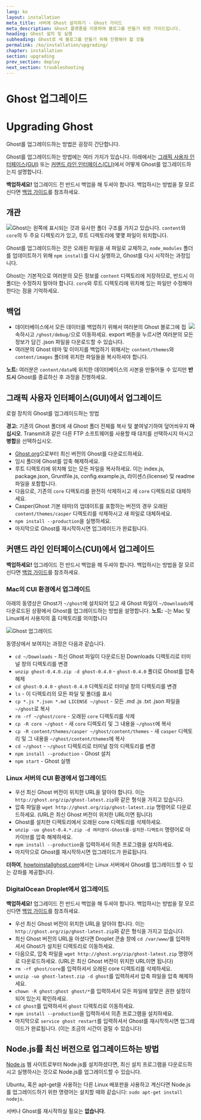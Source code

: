 ```yaml
---
lang: ko
layout: installation
meta_title: 서버에 Ghost 설치하기 - Ghost 가이드
meta_description: Ghost 플랫폼을 이용하여 블로그를 만들기 위한 가이드입니다.
heading: Ghost 설치 및 실행
subheading: Ghost로 새 블로그를 만들기 위해 진행해야 할 것들
permalink: /ko/installation/upgrading/
chapter: installation
section: upgrading
prev_section: deploy
next_section: troubleshooting
---
```


# Ghost 업그레이드 <a id="upgrade"></a>
# Upgrading Ghost <a id="upgrade"></a>

Ghost를 업그레이드하는 방법은 굉장히 간단합니다.

Ghost를 업그레이드하는 방법에는 여러 가지가 있습니다. 아래에서는 [그래픽 사용자 인터페이스(GUI)](#how-to) 또는 [커맨드 라인 인터페이스(CLI)](#cli)에서 어떻게 Ghost를 업그레이드하는지 설명합니다.

<p class="note"><strong>백업하세요!</strong> 업그레이드 전 반드시 백업을 해 두셔야 합니다. 백업하시는 방법을 잘 모르신다면 <a href="#backing-up">백업 가이드</a>를 참조하세요.</p>

## 개관

<img src="https://s3-eu-west-1.amazonaws.com/ghost-website-cdn/folder-structure.png" style="float:left" />

Ghost는 왼쪽에 표시되는 것과 유사한 폴더 구조를 가지고 있습니다. <code class="path">content</code>와 <code class="path">core</code>의 두 주요 디렉토리가 있고, 루트 디렉토리에 몇몇 파일이 위치합니다.

Ghost를 업그레이드하는 것은 오래된 파일을 새 파일로 교체하고, <code class="path">node_modules</code> 폴더를 업데이트하기 위해 `npm install`를 다시 실행하고, Ghost를 다시 시작하는 과정입니다.

Ghost는 기본적으로 여러분의 모든 정보를 <code class="path">content</code> 디렉토리에 저장하므로, 반드시 이 폴더는 수정하지 말아야 합니다. <code class="path">core</code>와 루트 디렉토리에 위치해 있는 파일만 수정해야 한다는 점을 기억하세요.

## 백업 <a id="backing-up"></a>

<img src="https://s3-eu-west-1.amazonaws.com/ghost-website-cdn/export.png" style="float:right" />

*   데이터베이스에서 모든 데이터를 백업하기 위해서 여러분의 Ghost 블로그에 접속하시고 <code class="path">/ghost/debug/</code>으로 이동하세요. export 버튼을 누르시면 여러분의 모든 정보가 담긴 .json 파일을 다운로드할 수 있습니다.
*   여러분의 Ghost 테마 및 이미지를 백업하기 위해서는 <code class="path">content/themes</code>와 <code class="path">content/images</code> 폴더에 위치한 파일들을 복사하셔야 합니다.

<p class="note"><strong>노트:</strong> 여러분은 <code class="path">content/data</code>에 위치한 데이터베이스의 사본을 만들어둘 수 있지만 <strong>반드시</strong> Ghost를 종료하신 후 과정을 진행하세요.</p>


## 그래픽 사용자 인터페이스(GUI)에서 업그레이드

로컬 장치의 Ghost를 업그레이드하는 방법

<p class="warn"><strong>경고:</strong> 기존의 Ghost 폴더에 새 Ghost 폴더 전체를 복사 및 붙여넣기하여 덮어씌우지 <strong>마십시오</strong>. Transmit과 같은 다른 FTP 소프트웨어를 사용할 때 <kbd>대치</kbd>를 선택하시지 마시고 <strong>병합</strong>을 선택하십시오.</p>

*   [Ghost.org](http://ghost.org/download/)으로부터 최신 버전의 Ghost를 다운로드하세요.
*   임시 폴더에 Ghost를 압축 해제하세요.
*   루트 디렉토리에 위치해 있는 모든 파일을 복사하세요. 이는 index.js, package.json, Gruntfile.js, config.example.js, 라이센스(license) 및 readme 파일을 포함합니다.
*   다음으로, 기존의 <code class="path">core</code> 디렉토리를 완전히 삭제하시고 새 <code class="path">core</code> 디렉토리로 대체하세요.
*   Casper(Ghost 기본 테마)의 업데이트를 포함하는 버전의 경우 오래된 <code class="path">content/themes/casper</code> 디렉토리를 삭제하시고 새 파일로 대체하세요.
*   `npm install --production`을 실행하세요.
*   마지막으로 Ghost를 재시작하시면 업그레이드가 완료됩니다.

## 커맨드 라인 인터페이스(CUI)에서 업그레이드

<p class="note"><strong>백업하세요!</strong> 업그레이드 전 반드시 백업을 해 두셔야 합니다. 백업하시는 방법을 잘 모르신다면 <a href="#backing-up">백업 가이드</a>를 참조하세요.</p>

### Mac의 CUI 환경에서 업그레이드 <a id="cli-mac"></a>

아래의 동영상은 Ghost가 <code class="path">~/ghost</code>에 설치되어 있고 새 Ghost 파일이 <code class="path">~/Downloads</code>에 다운로드된 상황에서 Ghost를 업그레이드하는 방법을 설명합니다. <span class="note">**노트:** `~`는 Mac 및 Linux에서 사용자의 홈 디렉토리를 의미합니다</span>

![Ghost 업그레이드](https://s3-eu-west-1.amazonaws.com/ghost-website-cdn/mac-update.gif)

동영상에서 보여지는 과정은 다음과 같습니다.

*   <code class="path">cd ~/Downloads</code> - 최신 Ghost 파일이 다운로드된 Downloads 디렉토리로 터미널 창의 디렉토리를 변경
*   `unzip ghost-0.4.0.zip -d ghost-0.4.0` - <code class="path">ghost-0.4.0</code> 폴더로 Ghost를 압축 해제
*   <code class="path">cd ghost-0.4.0</code> - <code class="path">ghost-0.4.0</code> 디렉토리로 터미널 창의 디렉토리를 변경
*   `ls` - 이 디렉토리의 모든 파일 및 폴더를 표시
*   `cp *.js *.json *.md LICENSE ~/ghost` - 모든 .md .js .txt .json 파일을 <code class="path">~/ghost</code>로 복사
*   `rm -rf ~/ghost/core` - 오래된 <code class="path">core</code> 디렉토리를 삭제
*   `cp -R core ~/ghost` - 새 <code class="path">core</code> 디렉토리 및 그 내용을 <code class="path">~/ghost</code>에 복사
*   `cp -R content/themes/casper ~/ghost/content/themes` - 새 <code class="path">casper</code> 디렉토리 및 그 내용을 <code class="path">~/ghost/content/themes</code>에 복사
*   `cd ~/ghost` - <code class="path">~/ghost</code> 디렉토리로 터미널 창의 디렉토리를 변경
*   `npm install --production` - Ghost 설치
*   `npm start` - Ghost 실행

### Linux 서버의 CUI 환경에서 업그레이드 <a id="cli-server"></a>

*   우선 최신 Ghost 버전이 위치한 URL을 알아야 합니다. 이는 `http://ghost.org/zip/ghost-latest.zip`와 같은 형식을 가지고 있습니다.
*   압축 파일을 `wget http://ghost.org/zip/ghost-latest.zip` 명령어로 다운로드하세요. (URL은 최신 Ghost 버전이 위치한 URL이면 됩니다)
*   Ghost를 설치한 디렉토리에서 오래된 core 디렉토리를 삭제하세요.
*   `unzip -uo ghost-0.4.*.zip -d 여러분이-Ghost를-설치한-디렉토리` 명령어로 아카이브를 압축 해제하세요.
*   `npm install --production`을 입력하셔서 의존 프로그램을 설치하세요.
*   마지막으로 Ghost를 재시작하시면 업그레이드가 완료됩니다.

**더하여**, [howtoinstallghost.com](http://www.howtoinstallghost.com/how-to-update-ghost/)에서는 Linux 서버에서 Ghost를 업그레이드할 수 있는 강좌를 제공합니다.

### DigitalOcean Droplet에서 업그레이드 <a id="digitalocean"></a>

<p class="note"><strong>백업하세요!</strong> 업그레이드 전 반드시 백업을 해 두셔야 합니다. 백업하시는 방법을 잘 모르신다면 <a href="#backing-up">백업 가이드</a>를 참조하세요.</p>

*   우선 최신 Ghost 버전이 위치한 URL을 알아야 합니다. 이는 `http://ghost.org/zip/ghost-latest.zip`와 같은 형식을 가지고 있습니다.
*   최신 Ghost 버전의 URL을 아셨다면 Droplet 콘솔 창에 `cd /var/www/`를 입력하셔서 Ghost가 설치된 디렉토리로 이동하세요.
*   다음으로, 압축 파일을 `wget http://ghost.org/zip/ghost-latest.zip` 명령어로 다운로드하세요. (URL은 최신 Ghost 버전이 위치한 URL이면 됩니다)
*   `rm -rf ghost/core`를 입력하셔서 오래된 core 디렉토리를 삭제하세요.
*   `unzip -uo ghost-latest.zip -d ghost`를 입력하셔서 압축 파일을 압축 해제하세요.
*   `chown -R ghost:ghost ghost/*`를 입력하셔서 모든 파일에 알맞은 권한 설정이 되어 있는지 확인하세요.
*   `cd ghost`를 입력하셔서 <code class="path">ghost</code> 디렉토리로 이동하세요.
*   `npm install --production`을 입력하셔서 의존 프로그램을 설치하세요.
*   마지막으로 `service ghost restart`를 입력하셔서 Ghost를 재시작하시면 업그레이드가 완료됩니다. (이는 조금의 시간이 걸릴 수 있습니다)

## Node.js를 최신 버전으로 업그레이드하는 방법 <a id="upgrading-node"></a>

[Node.js](nodejs.org) 웹 사이트로부터 Node.js를 설치하셨다면, 최신 설치 프로그램을 다운로드하시고 실행하시는 것으로 Node.js를 업그레이드할 수 있습니다.

Ubuntu, 혹은 apt-get을 사용하는 다른 Linux 배포판을 사용하고 계신다면 Node.js를 업그레이드하기 위한 명령어는 설치할 때와 같습니다: `sudo apt-get install nodejs`.

서버나 Ghost를 재시작하실 필요는 **없습니다**.